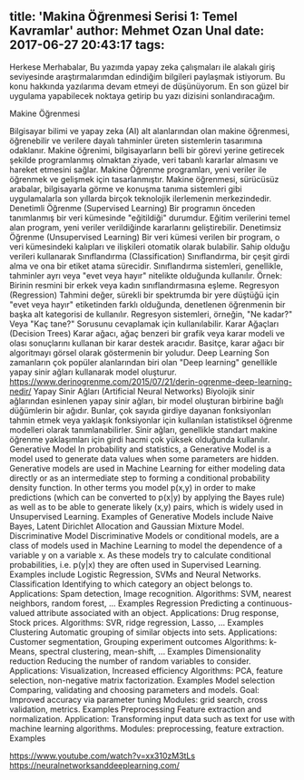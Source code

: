 title: 'Makina Öğrenmesi Serisi 1: Temel Kavramlar'
author: Mehmet Ozan Unal
date: 2017-06-27 20:43:17
tags:
---
Herkese Merhabalar,
Bu yazımda yapay zeka çalışmaları ile alakalı giriş seviyesinde araştırmalarımdan edindiğim bilgileri paylaşmak istiyorum. Bu konu hakkında yazılarıma devam etmeyi de düşünüyorum. En son güzel bir uygulama yapabilecek noktaya getirip bu yazı dizisini sonlandıracağım.

Makine  Öğrenmesi

Bilgisayar bilimi ve yapay zeka (AI) alt alanlarından olan makine öğrenmesi,  öğrenebilir ve verilere dayalı tahminler üreten sistemlerin tasarımına odaklanır. Makine öğrenimi, bilgisayarların belli bir görevi yerine getirecek şekilde programlanmış olmaktan ziyade, veri tabanlı kararlar almasını ve hareket etmesini sağlar. Makine Öğrenme programları, yeni veriler ile öğrenmek ve gelişmek için tasarlanmıştır. Makine öğrenmesi, sürücüsüz arabalar, bilgisayarla görme ve konuşma tanıma sistemleri gibi uygulamalarla son yıllarda birçok teknolojik ilerlemenin merkezindedir.
Denetimli Öğrenme (Supervised Learning)
Bir programın önceden tanımlanmış bir veri kümesinde "eğitildiği" durumdur. Eğitim verilerini temel alan program, yeni veriler verildiğinde kararlarını geliştirebilir.
Denetimsiz Öğrenme (Unsupervised Learning)
Bir veri kümesi verilen bir program, o veri kümesindeki kalıpları ve ilişkileri otomatik olarak bulabilir. Sahip olduğu verileri kullanarak 
Sınıflandırma (Classification)
Sınıflandırma, bir çeşit girdi alma ve ona bir etiket atama sürecidir. Sınıflandırma sistemleri, genellikle, tahminler ayrı veya "evet veya hayır" nitelikte olduğunda kullanılır. Örnek: Birinin resmini bir erkek veya kadın sınıflandırmasına eşleme.
Regresyon (Regression)
Tahmini değer, sürekli bir spektrumda bir yere düştüğü için "evet veya hayır" etiketinden farklı olduğunda, denetlenen öğrenmenin bir başka alt kategorisi de kullanılır. Regresyon sistemleri, örneğin, "Ne kadar?" Veya "Kaç tane?" Sorusunu cevaplamak için kullanılabilir.
Karar Ağaçları (Decision Trees)
Karar ağacı, ağaç benzeri bir grafik veya karar modeli ve olası sonuçlarını kullanan bir karar destek aracıdır. Basitçe, karar ağacı bir algoritmayı görsel olarak göstermenin bir yoludur.
Deep Learning
Son zamanların çok popüler alanlarından biri olan "Deep learning" genellikle yapay sinir ağları kullanarak model oluşturur. 
https://www.derinogrenme.com/2015/07/21/derin-ogrenme-deep-learning-nedir/
Yapay Sinir Ağları (Artificial Neural Networks)
Biyolojik sinir ağlarından esinlenen yapay sinir ağları, bir model oluşturan birbirine bağlı düğümlerin bir ağıdır. Bunlar, çok sayıda girdiye dayanan fonksiyonları tahmin etmek veya yaklaşık fonksiyonlar için kullanılan istatistiksel öğrenme modelleri olarak tanımlanabilirler. Sinir ağları, genellikle standart makine öğrenme yaklaşımları için girdi hacmi çok yüksek olduğunda kullanılır.
Generative Model
In probability and statistics, a Generative Model is a model used to generate data values when some parameters are hidden. Generative models are used in Machine Learning for either modeling data directly or as an intermediate step to forming a conditional probability density function. In other terms you model p(x,y) in order to make predictions (which can be converted to p(x|y) by applying the Bayes rule) as well as to be able to generate likely (x,y) pairs, which is widely used in Unsupervised Learning. Examples of Generative Models include Naive Bayes, Latent Dirichlet Allocation and Gaussian Mixture Model.
Discriminative Model
Discriminative Models or conditional models, are a class of models used in Machine Learning to model the dependence of a variable y on a variable x. As these models try to calculate conditional probabilities, i.e. p(y|x) they are often used in Supervised Learning. Examples include Logistic Regression, SVMs and Neural Networks.
Classification
Identifying to which category an object belongs to.
Applications: Spam detection, Image recognition.
Algorithms: SVM, nearest neighbors, random forest, ... Examples
Regression
Predicting a continuous-valued attribute associated with an object.
Applications: Drug response, Stock prices.
Algorithms: SVR, ridge regression, Lasso, ... Examples
Clustering
Automatic grouping of similar objects into sets.
Applications: Customer segmentation, Grouping experiment outcomes
Algorithms: k-Means, spectral clustering, mean-shift, ... Examples
Dimensionality reduction
Reducing the number of random variables to consider.
Applications: Visualization, Increased efficiency
Algorithms: PCA, feature selection, non-negative matrix factorization. Examples
Model selection
Comparing, validating and choosing parameters and models.
Goal: Improved accuracy via parameter tuning
Modules: grid search, cross validation, metrics. Examples
Preprocessing
Feature extraction and normalization.
Application: Transforming input data such as text for use with machine learning algorithms.
Modules: preprocessing, feature extraction.
Examples

https://www.youtube.com/watch?v=xx310zM3tLs
https://neuralnetworksanddeeplearning.com/